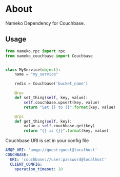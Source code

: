 # About

Nameko Dependency for Couchbase.

## Usage
```python
from nameko.rpc import rpc
from nameko_couchbase import Couchbase


class MyService(object):
    name = "my_service"

    redis = Couchbase('bucket_name')

    @rpc
    def set_thing(self, key, value):
        self.couchbase.upsert(key, value)
        return "Set {} to {}".format(key, value)

    @rpc
    def get_thing(self, key):
        value = self.couchbase.get(key)
        return "{} is {}}".format(key, value)
```
Couchbase URI is set in your config file
```yaml
AMQP_URI: 'amqp://guest:guest@localhost'
COUCHBASE:
  URI: 'couchbase://user:password@localhost'
  CLIENT_CONFIG:
    operation_timeout: 10
```